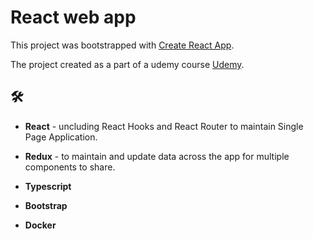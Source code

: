 # React web app

This project was bootstrapped with [Create React App](https://github.com/facebook/create-react-app).

The project created as a part of a udemy course [Udemy](https://www.udemy.com/course/react-admin/).

## 🛠 

- **React** - uncluding React Hooks and React Router to maintain Single Page Application.

- **Redux** - to maintain and update data across the app for multiple components to share. 

- **Typescript**

- **Bootstrap** 

- **Docker**



